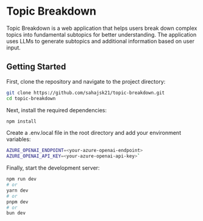 # Topic Breakdown

Topic Breakdown is a web application that helps users break down complex topics into fundamental subtopics for better understanding. The application uses LLMs to generate subtopics and additional information based on user input.

## Getting Started

First, clone the repository and navigate to the project directory:

```bash
git clone https://github.com/sahajsk21/topic-breakdown.git
cd topic-breakdown
```

Next, install the required dependencies:

```bash
npm install
```

Create a .env.local file in the root directory and add your environment variables:
    
```bash
AZURE_OPENAI_ENDPOINT=<your-azure-openai-endpoint>
AZURE_OPENAI_API_KEY=<your-azure-openai-api-key>`
```

Finally, start the development server:

```bash
npm run dev
# or
yarn dev
# or
pnpm dev
# or
bun dev
```
